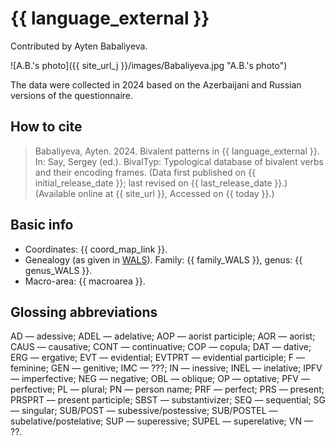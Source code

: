 # {{ language_external }}

Contributed by Ayten Babaliyeva.

![A.B.'s photo]({{ site_url_j }}/images/Babaliyeva.jpg "A.B.'s photo")

The data were collected in 2024 based on the Azerbaijani and Russian versions of the questionnaire.

## How to cite

> Babaliyeva, Ayten. 2024. Bivalent patterns in {{ language_external }}. In: Say, Sergey (ed.). BivalTyp: Typological database of bivalent verbs and their encoding frames. (Data first published on {{ initial_release_date }}; last revised on {{ last_release_date }}.) (Available online at {{ site_url }}, Accessed on {{ today }}.)

## Basic info

- Coordinates: {{ coord_map_link }}.
- Genealogy (as given in [WALS](https://wals.info/)). Family: {{ family_WALS }}, genus: {{ genus_WALS }}.
- Macro-area: {{ macroarea }}.

## Glossing abbreviations

AD — adessive; ADEL — adelative; AOP — aorist participle; AOR — aorist; CAUS — causative; CONT — continuative; COP — copula; DAT — dative; ERG — ergative; EVT — evidential; EVTPRT — evidential participle; F — feminine; GEN — genitive; IMC — ???; IN — inessive; INEL — inelative; IPFV — imperfective; NEG — negative; OBL — oblique; OP — optative; PFV — perfective; PL — plural; PN — person name; PRF — perfect; PRS — present; PRSPRT — present participle; SBST — substantivizer; SEQ — sequential; SG — singular; SUB/POST — subessive/postessive; SUB/POSTEL — subelative/postelative; SUP — superessive; SUPEL — superelative; VN — ??.
